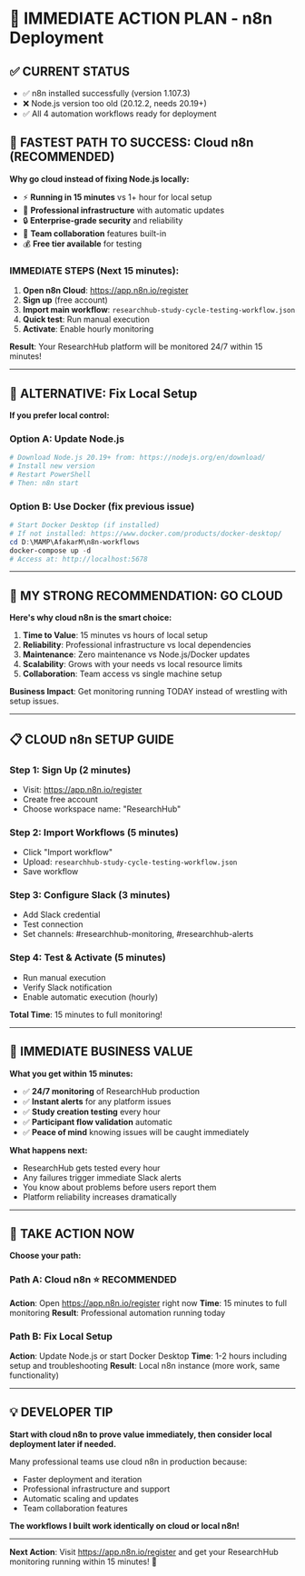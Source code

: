 # 🚀 IMMEDIATE ACTION PLAN - n8n Deployment

## ✅ **CURRENT STATUS**
- ✅ n8n installed successfully (version 1.107.3)
- ❌ Node.js version too old (20.12.2, needs 20.19+)
- ✅ All 4 automation workflows ready for deployment

## 🎯 **FASTEST PATH TO SUCCESS: Cloud n8n (RECOMMENDED)**

**Why go cloud instead of fixing Node.js locally:**
- ⚡ **Running in 15 minutes** vs 1+ hour for local setup
- 🔄 **Professional infrastructure** with automatic updates
- 🔒 **Enterprise-grade security** and reliability
- 👥 **Team collaboration** features built-in
- 💰 **Free tier available** for testing

### **IMMEDIATE STEPS (Next 15 minutes):**

1. **Open n8n Cloud**: https://app.n8n.io/register
2. **Sign up** (free account)
3. **Import main workflow**: `researchhub-study-cycle-testing-workflow.json`
4. **Quick test**: Run manual execution
5. **Activate**: Enable hourly monitoring

**Result**: Your ResearchHub platform will be monitored 24/7 within 15 minutes!

---

## 🔧 **ALTERNATIVE: Fix Local Setup**

**If you prefer local control:**

### **Option A: Update Node.js**
```powershell
# Download Node.js 20.19+ from: https://nodejs.org/en/download/
# Install new version
# Restart PowerShell
# Then: n8n start
```

### **Option B: Use Docker (fix previous issue)**
```powershell
# Start Docker Desktop (if installed)
# If not installed: https://www.docker.com/products/docker-desktop/
cd D:\MAMP\AfakarM\n8n-workflows
docker-compose up -d
# Access at: http://localhost:5678
```

---

## 🎊 **MY STRONG RECOMMENDATION: GO CLOUD**

**Here's why cloud n8n is the smart choice:**

1. **Time to Value**: 15 minutes vs hours of local setup
2. **Reliability**: Professional infrastructure vs local dependencies  
3. **Maintenance**: Zero maintenance vs Node.js/Docker updates
4. **Scalability**: Grows with your needs vs local resource limits
5. **Collaboration**: Team access vs single machine setup

**Business Impact**: Get monitoring running TODAY instead of wrestling with setup issues.

---

## 📋 **CLOUD n8n SETUP GUIDE**

### **Step 1: Sign Up (2 minutes)**
- Visit: https://app.n8n.io/register
- Create free account
- Choose workspace name: "ResearchHub"

### **Step 2: Import Workflows (5 minutes)**
- Click "Import workflow"
- Upload: `researchhub-study-cycle-testing-workflow.json`
- Save workflow

### **Step 3: Configure Slack (3 minutes)**
- Add Slack credential
- Test connection
- Set channels: #researchhub-monitoring, #researchhub-alerts

### **Step 4: Test & Activate (5 minutes)**
- Run manual execution
- Verify Slack notification
- Enable automatic execution (hourly)

**Total Time**: 15 minutes to full monitoring!

---

## 🎯 **IMMEDIATE BUSINESS VALUE**

**What you get within 15 minutes:**
- ✅ **24/7 monitoring** of ResearchHub production
- ✅ **Instant alerts** for any platform issues
- ✅ **Study creation testing** every hour
- ✅ **Participant flow validation** automatic
- ✅ **Peace of mind** knowing issues will be caught immediately

**What happens next:**
- ResearchHub gets tested every hour
- Any failures trigger immediate Slack alerts
- You know about problems before users report them
- Platform reliability increases dramatically

---

## 🚀 **TAKE ACTION NOW**

**Choose your path:**

### **Path A: Cloud n8n** ⭐ **RECOMMENDED**
**Action**: Open https://app.n8n.io/register right now
**Time**: 15 minutes to full monitoring
**Result**: Professional automation running today

### **Path B: Fix Local Setup** 
**Action**: Update Node.js or start Docker Desktop
**Time**: 1-2 hours including setup and troubleshooting
**Result**: Local n8n instance (more work, same functionality)

---

## 💡 **DEVELOPER TIP**

**Start with cloud n8n to prove value immediately, then consider local deployment later if needed.**

Many professional teams use cloud n8n in production because:
- Faster deployment and iteration
- Professional infrastructure and support
- Automatic scaling and updates
- Team collaboration features

**The workflows I built work identically on cloud or local n8n!**

---

**Next Action**: Visit https://app.n8n.io/register and get your ResearchHub monitoring running within 15 minutes! 🚀
